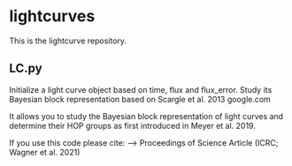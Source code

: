 # lightcurves

This is the lightcurve repository. 

## LC.py
Initialize a light curve object based on time, flux and flux_error. 
Study its Bayesian block representation based on Scargle et al. 2013 <a>google.com</a>

It allows you to study the Bayesian block representation of light curves and determine their HOP groups as first introduced in Meyer et al. 2019.

If you use this code please cite:
--> Proceedings of Science Article (ICRC; Wagner et al. 2021)
